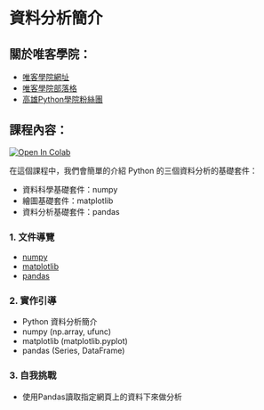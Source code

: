 # 資料分析簡介

## 關於唯客學院：

* [唯客學院網址](https://www.victorgau.com)
* [唯客學院部落格](https://victorgau.com/blog/)
* [高雄Python學院粉絲團](https://www.facebook.com/KHPYAcademy/)

## 課程內容：

[![Open In Colab](https://colab.research.google.com/assets/colab-badge.svg)](https://colab.research.google.com/github/victorgau/khpy_data_analysis_intro/)

在這個課程中，我們會簡單的介紹 Python 的三個資料分析的基礎套件：

* 資料科學基礎套件：numpy
* 繪圖基礎套件：matplotlib
* 資料分析基礎套件：pandas

### 1. 文件導覽

* [numpy](https://numpy.org/)
* [matplotlib](https://matplotlib.org/)
* [pandas](https://pandas.pydata.org/)

### 2. 實作引導

* Python 資料分析簡介
* numpy (np.array, ufunc)
* matplotlib (matplotlib.pyplot)
* pandas (Series, DataFrame)

### 3. 自我挑戰

* 使用Pandas讀取指定網頁上的資料下來做分析
